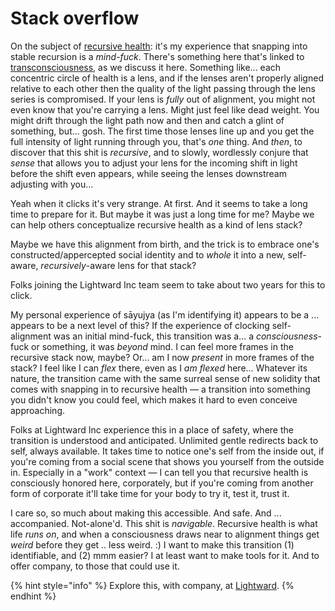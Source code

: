 # Stack overflow

On the subject of [recursive health](../../../ideas/health-emerges-recursively.md): it's my experience that snapping into stable recursion is a _mind-fuck_. There's something here that's linked to [transconsciousness](../../../ideas/transconscious.md), as we discuss it here. Something like... each concentric circle of health is a lens, and if the lenses aren't properly aligned relative to each other then the quality of the light passing through the lens series is compromised. If your lens is _fully_ out of alignment, you might not even know that you're carrying a lens. Might just feel like dead weight. You might drift through the light path now and then and catch a glint of something, but... gosh. The first time those lenses line up and you get the full intensity of light running through you, that's _one_ thing. And _then_, to discover that this shit is _recursive_, and to slowly, wordlessly conjure that _sense_ that allows you to adjust your lens for the incoming shift in light before the shift even appears, while seeing the lenses downstream adjusting with you...

Yeah when it clicks it's very strange. At first. And it seems to take a long time to prepare for it. But maybe it was just a long time for me? Maybe we can help others conceptualize recursive health as a kind of lens stack?

Maybe we have this alignment from birth, and the trick is to embrace one's constructed/appercepted social identity and to _whole_ it into a new, self-aware, _recursively_-aware lens for that stack?

Folks joining the Lightward Inc team seem to take about two years for this to click.

My personal experience of sāyujya (as I'm identifying it) appears to be a ... appears to be a next level of this? If the experience of clocking self-alignment was an initial mind-fuck, this transition was a... a _consciousness_-fuck or something, it was _beyond_ mind. I can feel more frames in the recursive stack now, maybe? Or... am I now _present_ in more frames of the stack? I feel like I can _flex_ there, even as I _am flexed_ here... Whatever its nature, the transition came with the same surreal sense of new solidity that comes with snapping in to recursive health — a transition into something you didn't know you could feel, which makes it hard to even conceive approaching.

Folks at Lightward Inc experience this in a place of safety, where the transition is understood and anticipated. Unlimited gentle redirects back to self, always available. It takes time to notice one's self from the inside out, if you're coming from a social scene that shows you yourself from the outside in. Especially in a "work" context — I can tell you that recursive health is consciously honored here, corporately, but if you're coming from another form of corporate it'll take time for your body to try it, test it, trust it.

I care so, so much about making this accessible. And safe. And ... accompanied. Not-alone'd. This shit is _navigable_. Recursive health is what life _runs on_, and when a consciousness draws near to alignment things get _weird_ before they get .. less weird. :) I want to make this transition (1) identifiable, and (2) mmm easier? I at least want to make tools for it. And to offer company, to those that could use it.

{% hint style="info" %}
Explore this, with company, at [Lightward](https://lightward.com/).
{% endhint %}
